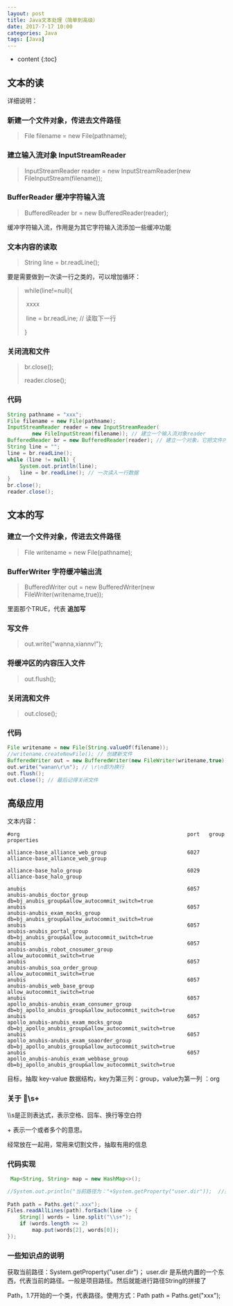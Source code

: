 ```yaml
---
layout: post
title: Java文本处理（简单到高级）
date: 2017-7-17 10:00
categories: Java
tags: [Java]
---
```


* content
{:toc}
## 文本的读

详细说明：

### 新建一个文件对象，传进去文件路径

> File filename = new File(pathname);  

### 建立输入流对象 InputStreamReader

> InputStreamReader reader = new InputStreamReader(new FileInputStream(filename));

### BufferReader 缓冲字符输入流

> BufferedReader br = new BufferedReader(reader);

缓冲字符输入流，作用是为其它字符输入流添加一些缓冲功能

### 文本内容的读取

> String line = br.readLine();

要是需要做到一次读一行之类的，可以增加循环：

> while(line!=null){
>
> ​	xxxx 
>
> ​	line = br.readLine;  // 读取下一行
>
> }

### 关闭流和文件

> br.close();
>
> reader.close();

### 代码

```java
String pathname = "xxx"; 
File filename = new File(pathname); 
InputStreamReader reader = new InputStreamReader(
        new FileInputStream(filename)); // 建立一个输入流对象reader
BufferedReader br = new BufferedReader(reader); // 建立一个对象，它把文件内容转成计算机能读懂的语言
String line = "";
line = br.readLine();
while (line != null) {
    System.out.println(line);
    line = br.readLine(); // 一次读入一行数据
}
br.close();
reader.close();
```

## 文本的写

### 建立一个文件对象，传进去文件路径

> File writename = new File(pathname);

### BufferWriter 字符缓冲输出流

> BufferedWriter out = new BufferedWriter(new FileWriter(writename,true));

里面那个TRUE，代表 **追加写**

### 写文件

> out.write("wanna,xiannv!");

### 将缓冲区的内容压入文件

> out.flush();

### 关闭流和文件

> out.close();

### 代码

```java
File writename = new File(String.valueOf(filename)); 
//writename.createNewFile(); // 创建新文件
BufferedWriter out = new BufferedWriter(new FileWriter(writename,true));
out.write("wanan\r\n"); // \r\n即为换行
out.flush(); 
out.close(); // 最后记得关闭文件
```

## 高级应用

文本内容：

```
#org                                                      port   group                                                           properties

alliance-base_alliance_web_group                          6027   alliance-base_alliance_web_group

alliance-base_halo_group                                  6029   alliance-base_halo_group

anubis                                                    6057   anubis-anubis_doctor_group                                      db=bj_anubis_group&allow_autocommit_switch=true
anubis                                                    6057   anubis-anubis_exam_mocks_group                                  db=bj_anubis_group&allow_autocommit_switch=true
anubis                                                    6057   anubis-anubis_portal_group                                      db=bj_anubis_group&allow_autocommit_switch=true
anubis                                                    6057   anubis-anubis_robot_cnosumer_group                              allow_autocommit_switch=true
anubis                                                    6057   anubis-anubis_soa_order_group                                   allow_autocommit_switch=true
anubis                                                    6057   anubis-anubis_web_base_group                                    allow_autocommit_switch=true
anubis                                                    6057   apollo_anubis-anubis_exam_consumer_group                        db=bj_apollo_anubis_group&allow_autocommit_switch=true
anubis                                                    6057   apollo_anubis-anubis_exam_mocks_group                           db=bj_apollo_anubis_group&allow_autocommit_switch=true
anubis                                                    6057   apollo_anubis-anubis_exam_soaorder_group                        db=bj_apollo_anubis_group&allow_autocommit_switch=true
anubis                                                    6057   apollo_anubis-anubis_exam_webbase_group                         db=bj_apollo_anubis_group&allow_autocommit_switch=true
```

目标，抽取 key-value 数据结构，key为第三列：group，value为第一列 ：org

### 关于 \\\s+

\\\s是正则表达式，表示空格、回车、换行等空白符

\+ 表示一个或者多个的意思。

经常放在一起用，常用来切割文件，抽取有用的信息

### 代码实现

```java
 Map<String, String> map = new HashMap<>();

//System.out.println("当前路径为："+System.getProperty("user.dir"));  //获取当前路径
 
Path path = Paths.get(".xxx");
Files.readAllLines(path).forEach(line -> {
    String[] words = line.split("\\s+");
    if (words.length >= 2)
        map.put(words[2], words[0]);
});
```

### 一些知识点的说明

获取当前路径：System.getProperty("user.dir")；  user.dir 是系统内置的一个东西，代表当前的路径。一般是项目路径。然后就能进行路径String的拼接了

Path，1.7开始的一个类，代表路径。使用方式：Path  path = Paths.get("xxx");